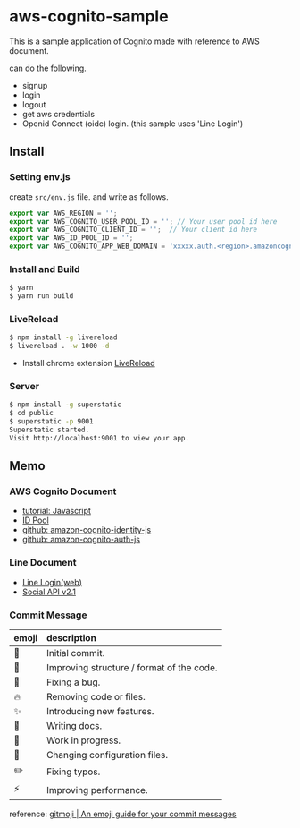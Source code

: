 # aws-cognito-sample

This is a sample application of Cognito made with reference to AWS document.

can do the following.

* signup
* login
* logout
* get aws credentials
* Openid Connect (oidc) login. (this sample uses 'Line Login')

## Install

### Setting env.js

create `src/env.js` file. and write as follows. 

```js
export var AWS_REGION = '';
export var AWS_COGNITO_USER_POOL_ID = ''; // Your user pool id here
export var AWS_COGNITO_CLIENT_ID = '';  // Your client id here
export var AWS_ID_POOL_ID = '';
export var AWS_COGNITO_APP_WEB_DOMAIN = 'xxxxx.auth.<region>.amazoncognito.com';
```

### Install and Build

```sh
$ yarn
$ yarn run build
```

### LiveReload
```sh
$ npm install -g livereload
$ livereload . -w 1000 -d
```
- Install chrome extension [LiveReload](https://chrome.google.com/webstore/detail/livereload/jnihajbhpnppcggbcgedagnkighmdlei?utm_source=chrome-ntp-icon)

### Server
```sh
$ npm install -g superstatic
$ cd public
$ superstatic -p 9001
Superstatic started.
Visit http://localhost:9001 to view your app.
```

## Memo

### AWS Cognito Document
- [tutorial: Javascript](https://docs.aws.amazon.com/ja_jp/cognito/latest/developerguide/tutorial-integrating-user-pools-javascript.html)
- [ID Pool](https://docs.aws.amazon.com/ja_jp/cognito/latest/developerguide/identity-pools.html)
- [github: amazon-cognito-identity-js](https://github.com/aws-amplify/amplify-js/tree/master/packages/amazon-cognito-identity-js#usage)
- [github: amazon-cognito-auth-js](https://github.com/aws/amazon-cognito-auth-js#usage)

### Line Document
- [Line Login(web)](https://developers.line.biz/ja/docs/line-login/web/integrate-line-login/)
- [Social API v2.1](https://developers.line.biz/ja/reference/social-api/)

### Commit Message

| emoji    | description     |
| :------------- | :------------- |
| :tada:  | Initial commit. |
| :art:  | Improving structure / format of the code. |
| :bug: | Fixing a bug. |
| :fire: | Removing code or files. |
| :sparkles: | Introducing new features. |
| :memo: | Writing docs. |
| :construction: | Work in progress. |
| :wrench: | Changing configuration files. |
| :pencil2: | Fixing typos. |
| :zap: | Improving performance. |


reference:
[gitmoji | An emoji guide for your commit messages](https://gitmoji.carloscuesta.me/)